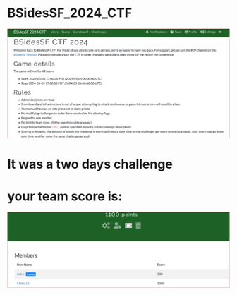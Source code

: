 # BSidesSF_2024_CTF

![BSidesSF](https://github.com/Chittu13/BSidesSF_2024_CTF/blob/main/img/BsidessfCTF.png)
# It was a two days challenge 
# your team score is:
![Team_Score](https://github.com/Chittu13/BSidesSF_2024_CTF/blob/main/img/score.png)
